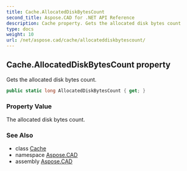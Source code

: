 ```yaml
---
title: Cache.AllocatedDiskBytesCount
second_title: Aspose.CAD for .NET API Reference
description: Cache property. Gets the allocated disk bytes count
type: docs
weight: 10
url: /net/aspose.cad/cache/allocateddiskbytescount/
---
```

## Cache.AllocatedDiskBytesCount property

Gets the allocated disk bytes count.

```csharp
public static long AllocatedDiskBytesCount { get; }
```

### Property Value

The allocated disk bytes count.

### See Also

* class [Cache](../)
* namespace [Aspose.CAD](../../../aspose.cad/)
* assembly [Aspose.CAD](../../../)


